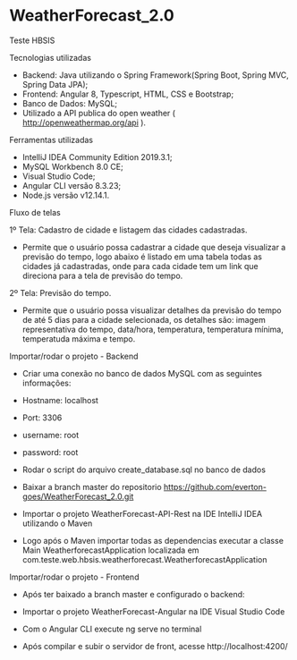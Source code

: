 # WeatherForecast_2.0
Teste HBSIS

Tecnologias utilizadas

- Backend: Java utilizando o Spring Framework(Spring Boot, Spring MVC, Spring Data JPA);
- Frontend: Angular 8, Typescript, HTML, CSS e Bootstrap;
- Banco de Dados: MySQL;
- Utilizado a API publica do open weather ( http://openweathermap.org/api ).

Ferramentas utilizadas

- IntelliJ IDEA Community Edition 2019.3.1;
- MySQL Workbench 8.0 CE;
- Visual Studio Code;
- Angular CLI versão 8.3.23;
- Node.js versão v12.14.1.

Fluxo de telas

1º Tela: Cadastro de cidade e listagem das cidades cadastradas.

- Permite que o usuário possa cadastrar a cidade que deseja visualizar a previsão do tempo,
logo abaixo é listado em uma tabela todas as cidades já cadastradas, onde para cada cidade tem um link 
que direciona para a tela de previsão do tempo.

2º Tela: Previsão do tempo.

- Permite que o usuário possa visualizar detalhes da previsão do tempo de até 5 dias para a cidade selecionada, 
os detalhes são: imagem representativa do tempo, data/hora, temperatura, temperatura mínima, temperatuda máxima e tempo.

Importar/rodar o projeto - Backend

- Criar uma conexão no banco de dados MySQL com as seguintes informações:

- Hostname: localhost

- Port: 3306

- username: root

- password: root

- Rodar o script do arquivo create_database.sql no banco de dados

- Baixar a branch master do repositorio https://github.com/everton-goes/WeatherForecast_2.0.git

- Importar o projeto WeatherForecast-API-Rest na IDE IntelliJ IDEA utilizando o Maven

- Logo após o Maven importar todas as dependencias executar a classe Main WeatherforecastApplication
localizada em com.teste.web.hbsis.weatherforecast.WeatherforecastApplication

Importar/rodar o projeto - Frontend

- Após ter baixado a branch master e configurado o backend:

- Importar o projeto WeatherForecast-Angular na IDE Visual Studio Code

- Com o Angular CLI execute ng serve no terminal

- Após compilar e subir o servidor de front, acesse http://localhost:4200/

